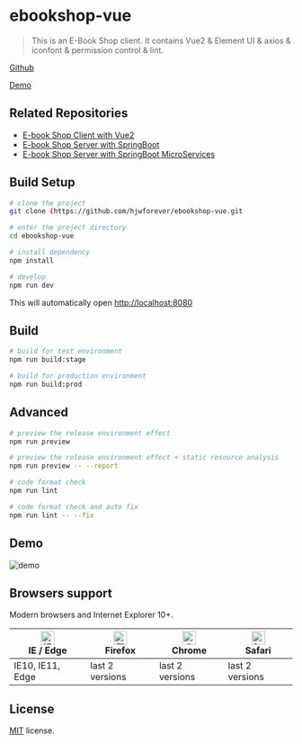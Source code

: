 # ebookshop-vue

> This is an E-Book Shop client. It contains Vue2 & Element UI & axios & iconfont & permission control & lint.

[Github](https://github.com/hjwforever/ebookshop-vue)

[Demo](https://ebookshop.aruoxi.com)

## Related Repositories

- [E-book Shop Client with Vue2](https://github.com/hjwforever/ebookshop-vue)
- [E-book Shop Server with SpringBoot](https://github.com/hjwforever/ebookshop)
- [E-book Shop Server with SpringBoot MicroServices](https://github.com/hjwforever/ebookshop-microservice)

## Build Setup

```bash
# clone the project
git clone (https://github.com/hjwforever/ebookshop-vue.git

# enter the project directory
cd ebookshop-vue

# install dependency
npm install

# develop
npm run dev
```

This will automatically open [http://localhost:8080](http://localhost:8080)

## Build

```bash
# build for test environment
npm run build:stage

# build for production environment
npm run build:prod
```

## Advanced

```bash
# preview the release environment effect
npm run preview

# preview the release environment effect + static resource analysis
npm run preview -- --report

# code format check
npm run lint

# code format check and auto fix
npm run lint -- --fix
```

## Demo

![demo](https://github.com/PanJiaChen/PanJiaChen.github.io/blob/master/images/demo.gif)

## Browsers support

Modern browsers and Internet Explorer 10+.

| [<img src="https://raw.githubusercontent.com/alrra/browser-logos/master/src/edge/edge_48x48.png" alt="IE / Edge" width="24px" height="24px" />](http://godban.github.io/browsers-support-badges/)</br>IE / Edge | [<img src="https://raw.githubusercontent.com/alrra/browser-logos/master/src/firefox/firefox_48x48.png" alt="Firefox" width="24px" height="24px" />](http://godban.github.io/browsers-support-badges/)</br>Firefox | [<img src="https://raw.githubusercontent.com/alrra/browser-logos/master/src/chrome/chrome_48x48.png" alt="Chrome" width="24px" height="24px" />](http://godban.github.io/browsers-support-badges/)</br>Chrome | [<img src="https://raw.githubusercontent.com/alrra/browser-logos/master/src/safari/safari_48x48.png" alt="Safari" width="24px" height="24px" />](http://godban.github.io/browsers-support-badges/)</br>Safari |
| --------------------------------------------------------------------------------------------------------------------------------------------------------------------------------------------------------------- | ----------------------------------------------------------------------------------------------------------------------------------------------------------------------------------------------------------------- | ------------------------------------------------------------------------------------------------------------------------------------------------------------------------------------------------------------- | ------------------------------------------------------------------------------------------------------------------------------------------------------------------------------------------------------------- |
| IE10, IE11, Edge                                                                                                                                                                                                | last 2 versions                                                                                                                                                                                                   | last 2 versions                                                                                                                                                                                               | last 2 versions                                                                                                                                                                                               |

## License

[MIT](https://github.com/hjwforever/ebookshop-vue/blob/main/LICENSE) license.
